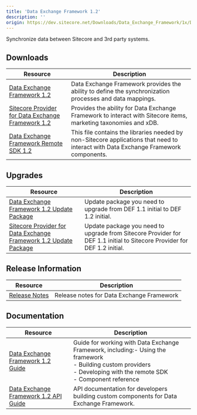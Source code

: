 ```yaml
---
title: 'Data Exchange Framework 1.2'
description: ''
origin: https://dev.sitecore.net/Downloads/Data_Exchange_Framework/1x/Data_Exchange_Framework_1_2.aspx
---
```


Synchronize data between Sitecore and 3rd party systems.

## Downloads

| Resource                                                                                                                                                                                                                                                        | Description                                                                                                                         |
| --------------------------------------------------------------------------------------------------------------------------------------------------------------------------------------------------------------------------------------------------------------- | ----------------------------------------------------------------------------------------------------------------------------------- |
| [Data Exchange Framework 1.2](https://scdp.blob.core.windows.net/downloads/Data%20Exchange%20Framework/1x/Data%20Exchange%20Framework%201%202/Secure/Data%20Exchange%20Framework%201.2.0%20rev.%20161212.zip)                                                   | Data Exchange Framework provides the ability to define the synchronization processes and data mappings.                             |
| [Sitecore Provider for Data Exchange Framework 1.2](https://scdp.blob.core.windows.net/downloads/Data%20Exchange%20Framework/1x/Data%20Exchange%20Framework%201%202/Secure/Sitecore%20Provider%20for%20Data%20Exchange%20Framework%201.2.0%20rev.%20161212.zip) | Provides the ability for Data Exchange Framework to interact with Sitecore items, marketing taxonomies and xDB.                     |
| [Data Exchange Framework Remote SDK 1.2](https://scdp.blob.core.windows.net/downloads/Data%20Exchange%20Framework/1x/Data%20Exchange%20Framework%201%202/Secure/Data%20Exchange%20Framework%20Remote%20SDK%201.2.0%20rev.%20161212.zip)                         | This file contains the libraries needed by non-Sitecore applications that need to interact with Data Exchange Framework components. |

## Upgrades

| Resource                                                                                                                                                                                                                                                                                   | Description                                                                                                             |
| ------------------------------------------------------------------------------------------------------------------------------------------------------------------------------------------------------------------------------------------------------------------------------------------ | ----------------------------------------------------------------------------------------------------------------------- |
| [Data Exchange Framework 1.2 Update Package](https://scdp.blob.core.windows.net/downloads/Data%20Exchange%20Framework/1x/Data%20Exchange%20Framework%201%202/Secure/Data%20Exchange%20Framework%201.2.0%20rev.%20161212%20update.update)                                                   | Update package you need to upgrade from DEF 1.1 initial to DEF 1.2 initial.                                             |
| [Sitecore Provider for Data Exchange Framework 1.2 Update Package](https://scdp.blob.core.windows.net/downloads/Data%20Exchange%20Framework/1x/Data%20Exchange%20Framework%201%202/Secure/Sitecore%20Provider%20for%20Data%20Exchange%20Framework%201.2.0%20rev.%20161212%20update.update) | Update package you need to upgrade from Sitecore Provider for DEF 1.1 initial to Sitecore Provider for DEF 1.2 initial. |

## Release Information

| Resource                                                                                         | Description                               |
| ------------------------------------------------------------------------------------------------ | ----------------------------------------- |
| [Release Notes](/downloads/Data_Exchange_Framework/1x/Data_Exchange_Framework_1_2/Release_Notes) | Release notes for Data Exchange Framework |

## Documentation

| Resource                                                                                                                                                                                                      | Description                                                                                                                                                                       |
| ------------------------------------------------------------------------------------------------------------------------------------------------------------------------------------------------------------- | --------------------------------------------------------------------------------------------------------------------------------------------------------------------------------- |
| [Data Exchange Framework 1.2 Guide](https://doc.sitecore.com/developers/def/v1.2/)                                                                                                                            | Guide for working with Data Exchange Framework, including:- Using the framework<br />- Building custom providers<br />- Developing with the remote SDK<br />- Component reference |
| [Data Exchange Framework 1.2 API Guide](https://scdp.blob.core.windows.net/downloads/Data%20Exchange%20Framework/1x/Data%20Exchange%20Framework%201%202/Secure/SitecoreDataExchangeAPIDocumentation%2012.chm) | API documentation for developers building custom components for Data Exchange Framework.                                                                                          |
